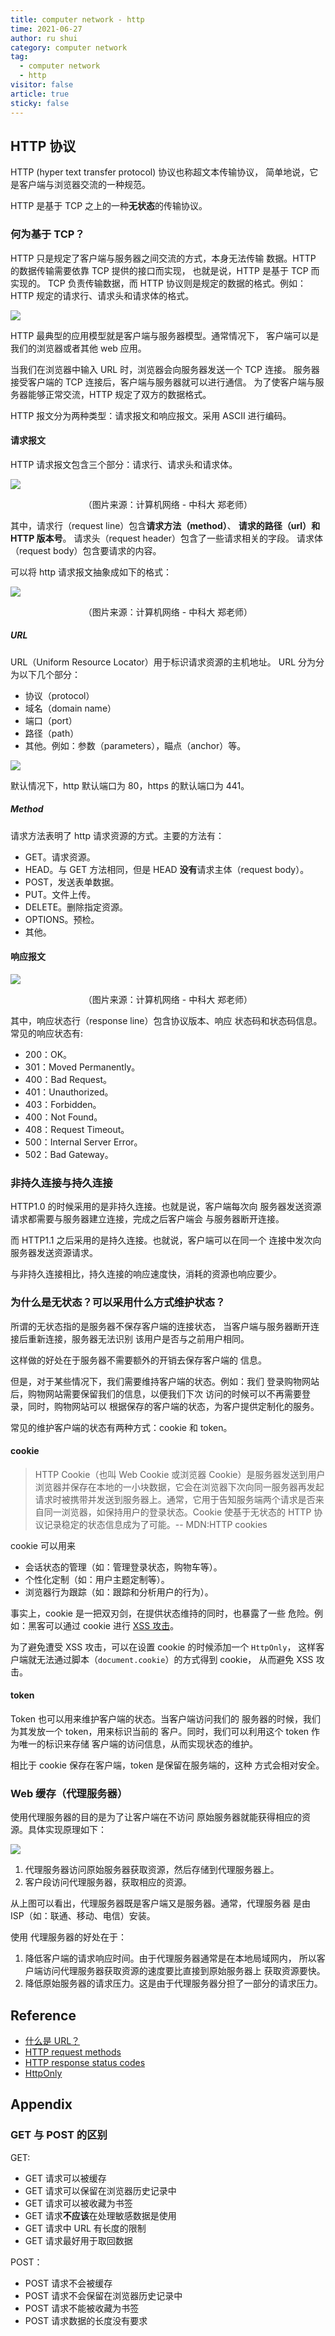 ```yaml
---
title: computer network - http
time: 2021-06-27
author: ru shui
category: computer network
tag:
  - computer network
  - http
visitor: false
article: true
sticky: false
---
```


## HTTP 协议

HTTP (hyper text transfer protocol) 协议也称超文本传输协议，
简单地说，它是客户端与浏览器交流的一种规范。

HTTP 是基于 TCP 之上的一种**无状态**的传输协议。

### 何为基于 TCP？

HTTP 只是规定了客户端与服务器之间交流的方式，本身无法传输
数据。HTTP 的数据传输需要依靠 TCP 提供的接口而实现，
也就是说，HTTP 是基于 TCP 而实现的。
TCP 负责传输数据，而 HTTP 协议则是规定的数据的格式。例如：
HTTP 规定的请求行、请求头和请求体的格式。

![](./images/2021-06-27-13-09-02.png)

HTTP 最典型的应用模型就是客户端与服务器模型。通常情况下，
客户端可以是我们的浏览器或者其他 web 应用。

当我们在浏览器中输入 URL 时，浏览器会向服务器发送一个 TCP 连接。
服务器接受客户端的 TCP 连接后，客户端与服务器就可以进行通信。
为了使客户端与服务器能够正常交流，HTTP 规定了双方的数据格式。

HTTP 报文分为两种类型：请求报文和响应报文。采用 ASCII 进行编码。

#### 请求报文

HTTP 请求报文包含三个部分：请求行、请求头和请求体。

![](./images/2021-06-27-13-19-18.png)

<center>（图片来源：计算机网络 - 中科大 郑老师）</center>

其中，请求行（request line）包含**请求方法（method）**、
**请求的路径（url）**和** HTTP 版本号**。
请求头（request header）包含了一些请求相关的字段。
请求体（request body）包含要请求的内容。

可以将 http 请求报文抽象成如下的格式：

![](./images/2021-06-27-13-26-54.png)

<center>（图片来源：计算机网络 - 中科大 郑老师）</center>

##### URL

URL（Uniform Resource Locator）用于标识请求资源的主机地址。
URL 分为分为以下几个部分：

- 协议（protocol）
- 域名（domain name）
- 端口（port）
- 路径（path）
- 其他。例如：参数（parameters），瞄点（anchor）等。

![](./images/2021-06-27-13-37-25.png)

默认情况下，http 默认端口为 80，https 的默认端口为 441。

##### Method

请求方法表明了 http 请求资源的方式。主要的方法有：

- GET。请求资源。
- HEAD。与 GET 方法相同，但是 HEAD **没有**请求主体（request body）。
- POST，发送表单数据。
- PUT。文件上传。
- DELETE。删除指定资源。
- OPTIONS。预检。
- 其他。

#### 响应报文

![](./images/2021-06-27-13-45-16.png)

<center>（图片来源：计算机网络 - 中科大 郑老师）</center>

其中，响应状态行（response line）包含协议版本、响应 状态码和状态码信息。
常见的响应状态有:

- 200：OK。
- 301：Moved Permanently。
- 400：Bad Request。
- 401：Unauthorized。
- 403：Forbidden。
- 400：Not Found。
- 408：Request Timeout。
- 500：Internal Server Error。
- 502：Bad Gateway。

### 非持久连接与持久连接

HTTP1.0 的时候采用的是非持久连接。也就是说，客户端每次向
服务器发送资源请求都需要与服务器建立连接，完成之后客户端会
与服务器断开连接。

而 HTTP1.1 之后采用的是持久连接。也就说，客户端可以在同一个
连接中发次向服务器发送资源请求。

与非持久连接相比，持久连接的响应速度快，消耗的资源也响应要少。

### 为什么是无状态？可以采用什么方式维护状态？

所谓的无状态指的是服务器不保存客户端的连接状态，
当客户端与服务器断开连接后重新连接，服务器无法识别
该用户是否与之前用户相同。

这样做的好处在于服务器不需要额外的开销去保存客户端的
信息。

但是，对于某些情况下，我们需要维持客户端的状态。例如：我们
登录购物网站后，购物网站需要保留我们的信息，以便我们下次
访问的时候可以不再需要登录，同时，购物网站可以
根据保存的客户端的状态，为客户提供定制化的服务。

常见的维护客户端的状态有两种方式：cookie 和 token。

#### cookie

> HTTP Cookie（也叫 Web Cookie 或浏览器 Cookie）是服务器发送到用户浏览器并保存在本地的一小块数据，它会在浏览器下次向同一服务器再发起请求时被携带并发送到服务器上。通常，它用于告知服务端两个请求是否来自同一浏览器，如保持用户的登录状态。Cookie 使基于无状态的 HTTP 协议记录稳定的状态信息成为了可能。-- MDN:HTTP cookies

cookie 可以用来

- 会话状态的管理（如：管理登录状态，购物车等）。
- 个性化定制（如：用户主题定制等）。
- 浏览器行为跟踪（如：跟踪和分析用户的行为）。

事实上，cookie 是一把双刃剑，在提供状态维持的同时，也暴露了一些
危险。例如：黑客可以通过 cookie 进行 [XSS 攻击](https://developer.mozilla.org/zh-CN/docs/Glossary/Cross-site_scripting)。

为了避免遭受 XSS 攻击，可以在设置 cookie 的时候添加一个 `HttpOnly`，
这样客户端就无法通过脚本（`document.cookie`）的方式得到 cookie，
从而避免 XSS 攻击。

#### token

Token 也可以用来维护客户端的状态。当客户端访问我们的
服务器的时候，我们为其发放一个 token，用来标识当前的
客户。同时，我们可以利用这个 token 作为唯一的标识来存储
客户端的访问信息，从而实现状态的维护。

相比于 cookie 保存在客户端，token 是保留在服务端的，这种
方式会相对安全。

### Web 缓存（代理服务器）

使用代理服务器的目的是为了让客户端在不访问
原始服务器就能获得相应的资源。具体实现原理如下：

![](./images/2021-06-27-15-11-26.png)

1. 代理服务器访问原始服务器获取资源，然后存储到代理服务器上。
2. 客户段访问代理服务器，获取相应的资源。

从上图可以看出，代理服务器既是客户端又是服务器。通常，代理服务器
是由 ISP（如：联通、移动、电信）安装。

使用 代理服务器的好处在于：

1. 降低客户端的请求响应时间。由于代理服务器通常是在本地局域网内，
   所以客户端访问代理服务器获取资源的速度要比直接到原始服务器上
   获取资源要快。
2. 降低原始服务器的请求压力。这是由于代理服务器分担了一部分的请求压力。

## Reference

- [什么是 URL？](https://developer.mozilla.org/zh-CN/docs/Learn/Common_questions/What_is_a_URL)
- [HTTP request methods](https://developer.mozilla.org/en-US/docs/Web/HTTP/Methods)
- [HTTP response status codes](https://developer.mozilla.org/en-US/docs/Web/HTTP/Status)
- [HttpOnly](https://owasp.org/www-community/HttpOnly)

## Appendix

### GET 与 POST 的区别

GET:

- GET 请求可以被缓存
- GET 请求可以保留在浏览器历史记录中
- GET 请求可以被收藏为书签
- GET 请求**不应该**在处理敏感数据是使用
- GET 请求中 URL 有长度的限制
- GET 请求最好用于取回数据

POST：

- POST 请求不会被缓存
- POST 请求不会保留在浏览器历史记录中
- POST 请求不能被收藏为书签
- POST 请求数据的长度没有要求
